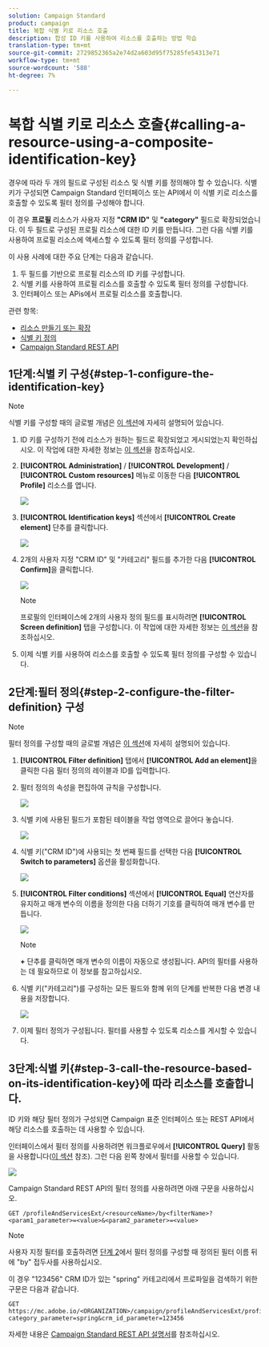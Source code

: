 ```yaml
---
solution: Campaign Standard
product: campaign
title: 복합 식별 키로 리소스 호출
description: 합성 ID 키를 사용하여 리소스를 호출하는 방법 학습
translation-type: tm+mt
source-git-commit: 2729852365a2e74d2a603d95f75285fe54313e71
workflow-type: tm+mt
source-wordcount: '588'
ht-degree: 7%

---
```



# 복합 식별 키로 리소스 호출{#calling-a-resource-using-a-composite-identification-key}

경우에 따라 두 개의 필드로 구성된 리소스 및 식별 키를 정의해야 할 수 있습니다. 식별 키가 구성되면 Campaign Standard 인터페이스 또는 API에서 이 식별 키로 리소스를 호출할 수 있도록 필터 정의를 구성해야 합니다.

이 경우 **프로필** 리소스가 사용자 지정 **&quot;CRM ID&quot;** 및 **&quot;category&quot;** 필드로 확장되었습니다. 이 두 필드로 구성된 프로필 리소스에 대한 ID 키를 만듭니다. 그런 다음 식별 키를 사용하여 프로필 리소스에 액세스할 수 있도록 필터 정의를 구성합니다.

이 사용 사례에 대한 주요 단계는 다음과 같습니다.

1. 두 필드를 기반으로 프로필 리소스의 ID 키를 구성합니다.
1. 식별 키를 사용하여 프로필 리소스를 호출할 수 있도록 필터 정의를 구성합니다.
1. 인터페이스 또는 APis에서 프로필 리소스를 호출합니다.

관련 항목:

* [리소스 만들기 또는 확장](../../developing/using/creating-or-extending-the-resource.md)
* [식별 키 정의](../../developing/using/configuring-the-resource-s-data-structure.md#defining-identification-keys)
* [Campaign Standard REST API](../../api/using/get-started-apis.md)

## 1단계:식별 키 구성{#step-1-configure-the-identification-key}

>[!NOTE]
> 식별 키를 구성할 때의 글로벌 개념은 [이 섹션](../../developing/using/configuring-the-resource-s-data-structure.md#defining-identification-keys)에 자세히 설명되어 있습니다.

1. ID 키를 구성하기 전에 리소스가 원하는 필드로 확장되었고 게시되었는지 확인하십시오. 이 작업에 대한 자세한 정보는 [이 섹션](../../developing/using/creating-or-extending-the-resource.md)을 참조하십시오.

1. **[!UICONTROL Administration]** / **[!UICONTROL Development]** / **[!UICONTROL Custom resources]** 메뉴로 이동한 다음 **[!UICONTROL Profile]** 리소스를 엽니다.

   ![](assets/uc_idkey1.png)

1. **[!UICONTROL Identification keys]** 섹션에서 **[!UICONTROL Create element]** 단추를 클릭합니다.

   ![](assets/uc_idkey2.png)

1. 2개의 사용자 지정 &quot;CRM ID&quot; 및 &quot;카테고리&quot; 필드를 추가한 다음 **[!UICONTROL Confirm]**&#x200B;을 클릭합니다.

   ![](assets/uc_idkey3.png)

   >[!NOTE]
   > 프로필의 인터페이스에 2개의 사용자 정의 필드를 표시하려면 **[!UICONTROL Screen definition]** 탭을 구성합니다. 이 작업에 대한 자세한 정보는 [이 섹션](../../developing/using/configuring-the-screen-definition.md)을 참조하십시오.

1. 이제 식별 키를 사용하여 리소스를 호출할 수 있도록 필터 정의를 구성할 수 있습니다.

## 2단계:필터 정의{#step-2-configure-the-filter-definition} 구성

>[!NOTE]
> 필터 정의를 구성할 때의 글로벌 개념은 [이 섹션](../../developing/using/configuring-filter-definition.md)에 자세히 설명되어 있습니다.

1. **[!UICONTROL Filter definition]** 탭에서 **[!UICONTROL Add an element]**&#x200B;을 클릭한 다음 필터 정의의 레이블과 ID를 입력합니다.

1. 필터 정의의 속성을 편집하여 규칙을 구성합니다.

   ![](assets/uc_idkey4.png)

1. 식별 키에 사용된 필드가 포함된 테이블을 작업 영역으로 끌어다 놓습니다.

   ![](assets/uc_idkey5.png)

1. 식별 키(&quot;CRM ID&quot;)에 사용되는 첫 번째 필드를 선택한 다음 **[!UICONTROL Switch to parameters]** 옵션을 활성화합니다.

   ![](assets/uc_idkey6.png)

1. **[!UICONTROL Filter conditions]** 섹션에서 **[!UICONTROL Equal]** 연산자를 유지하고 매개 변수의 이름을 정의한 다음 더하기 기호를 클릭하여 매개 변수를 만듭니다.

   ![](assets/uc_idkey7.png)

   >[!NOTE]
   > **+** 단추를 클릭하면 매개 변수의 이름이 자동으로 생성됩니다. API의 필터를 사용하는 데 필요하므로 이 정보를 참고하십시오.

1. 식별 키(&quot;카테고리&quot;)를 구성하는 모든 필드와 함께 위의 단계를 반복한 다음 변경 내용을 저장합니다.

   ![](assets/uc_idkey8.png)

1. 이제 필터 정의가 구성됩니다. 필터를 사용할 수 있도록 리소스를 게시할 수 있습니다.

## 3단계:식별 키{#step-3-call-the-resource-based-on-its-identification-key}에 따라 리소스를 호출합니다.

ID 키와 해당 필터 정의가 구성되면 Campaign 표준 인터페이스 또는 REST API에서 해당 리소스를 호출하는 데 사용할 수 있습니다.

인터페이스에서 필터 정의를 사용하려면 워크플로우에서 **[!UICONTROL Query]** 활동을 사용합니다([이 섹션](../../automating/using/query.md) 참조). 그런 다음 왼쪽 창에서 필터를 사용할 수 있습니다.

![](assets/uc_idkey9.png)

Campaign Standard REST API의 필터 정의를 사용하려면 아래 구문을 사용하십시오.

```
GET /profileAndServicesExt/<resourceName>/by<filterName>?<param1_parameter>=<value>&<param2_parameter>=<value>
```

>[!NOTE]
>사용자 지정 필터를 호출하려면 [단계 2](../../developing/using/uc-calling-resource-id-key.md#step-2-configure-the-filter-definition)에서 필터 정의를 구성할 때 정의된 필터 이름 뒤에 &quot;by&quot; 접두사를 사용하십시오.

이 경우 &quot;123456&quot; CRM ID가 있는 &quot;spring&quot; 카테고리에서 프로파일을 검색하기 위한 구문은 다음과 같습니다.

```
GET https://mc.adobe.io/<ORGANIZATION>/campaign/profileAndServicesExt/profile/byidentification_key?category_parameter=spring&crm_id_parameter=123456
```

자세한 내용은 [Campaign Standard REST API 설명서](../../api/using/filtering.md)를 참조하십시오.